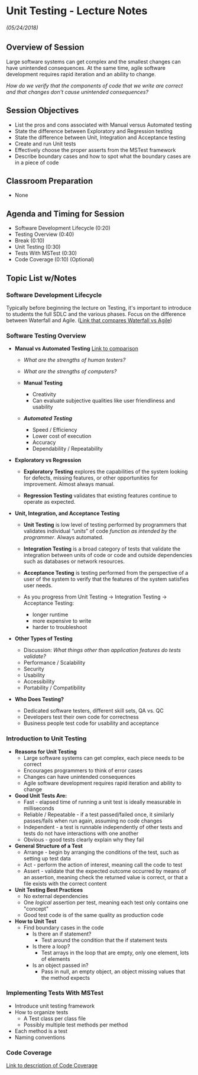 # Unit Testing - Lecture Notes
###### (05/24/2018)

## **Overview of Session**
Large software systems can get complex and the smallest changes can have unintended consequences. At the same time, agile software development requires rapid iteration and an ability to change.

*How do we verify that the components of code that we write are correct and that changes don't cause unintended consequences?*

## **Session Objectives**

* List the pros and cons associated with Manual versus Automated testing
* State the difference between Exploratory and Regression testing
* State the difference between Unit, Integration and Acceptance testing
* Create and run Unit tests
* Effectively choose the proper asserts from the MSTest framework
* Describe boundary cases and how to spot what the boundary cases are in a piece of code

## **Classroom Preparation**
* None

## **Agenda and Timing for Session**

* Software Development Lifecycle (0:20)
* Testing Overview (0:40)
* Break (0:10)
* Unit Testing (0:30)
* Tests With MSTest (0:30)
* Code Coverage (0:10) (Optional)

## **Topic List w/Notes** 

### Software Development Lifecycle

Typically before beginning the lecture on Testing, it's important to introduce to students the full SDLC and the various phases. Focus on the difference between Waterfall and Agile. ([Link that compares Waterfall vs Agile](https://www.guru99.com/waterfall-vs-agile.html))

### Software Testing Overview
- **Manual vs Automated Testing**    [Link to comparison](http://www.base36.com/2013/03/automated-vs-manual-testing-the-pros-and-cons-of-each/)
    - *What are the strengths of human testers?*
    - *What are the strengths of computers?*

    - **Manual Testing**
        - Creativity
        - Can evaluate subjective qualities like user friendliness and usability
    - ***Automated Testing***
        - Speed / Efficiency
        - Lower cost of execution
        - Accuracy
        - Dependability / Repeatability

- **Exploratory vs Regression**

    - **Exploratory Testing** explores the capabilities of the system looking for defects, missing features, or other opportunities for improvement. Almost always manual.

    - **Regression Testing** validates that existing features continue to operate as expected.

- **Unit, Integration, and Acceptance Testing**

    - **Unit Testing** is low level of testing performed by programmers that validates individual “*units*” of code *function as intended by the programmer*. Always automated.

    - **Integration Testing** is a broad category of tests that validate the integration between units of code or code and outside dependencies such as databases or network resources.

    - **Acceptance Testing** is testing performed from the perspective of a user of the system to verify that the features of the system satisfies user needs.

    - As you progress from Unit Testing -> Integration Testing -> Acceptance Testing:
        - longer runtime
        - more expensive to write
        - harder to troubleshoot

- **Other Types of Testing**
    - Discussion: *What things other than application features do tests validate?*
    - Performance / Scalability
    - Security
    - Usability
    - Accessibility
    - Portability / Compatibility

- **Who Does Testing?**
    - Dedicated software testers, different skill sets, QA vs. QC
    - Developers test their own code for correctness
    - Business people test code for usability and acceptance

### Introduction to Unit Testing
- **Reasons for Unit Testing**
   - Large software systems can get complex, each piece needs to be correct
   - Encourages programmers to think of error cases
   - Changes can have unintended consequences
   - Agile software development requires rapid iteration and ability to change
- **Good Unit Tests Are:**
    - Fast - elapsed time of running a unit test is ideally measurable in milliseconds
    - Reliable / Repeatable - if a test passed/failed once, it similarly passes/fails when run again, assuming no code changes
    - Independent - a test is runnable independently of other tests and tests do not have interactions with one another
    - Obvious - good tests clearly explain why they fail
- **General Structure of a Test**
    - Arrange - begin by arranging the conditions of the test, such as setting up test data
    - Act - perform the action of interest, meaning call the code to test
    - Assert - validate that the expected outcome occurred by means of an assertion, meaning check the returned value is correct, or that a file exists with the correct content
- **Unit Testing Best Practices**
    - No external dependencies
    - One *logical* assertion per test, meaning each test only contains one "concept"
    - Good test code is of the same quality as production code
- **How to Unit Test**
    - Find boundary cases in the code
        - Is there an if statement?
            - Test around the condition that the if statement tests
        - Is there a loop?
            - Test arrays in the loop that are empty, only one element, lots of elements
        - Is an object passed in?
            - Pass in null, an empty object, an object missing values that the method expects

### Implementing Tests With MSTest
- Introduce unit testing framework
- How to organize tests
    - A Test class per class file
    - Possibly multiple test methods per method
- Each method is a test
- Naming conventions

### Code Coverage
[Link to description of Code Coverage](https://confluence.atlassian.com/clover/about-code-coverage-71599496.html)

